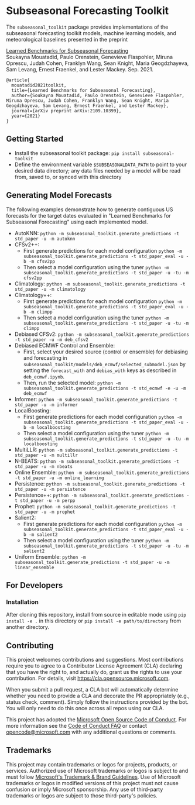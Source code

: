 # Subseasonal Forecasting Toolkit

The `subseasonal_toolkit` package provides implementations of the subseasonal forecasting toolkit models, machine learning models, and meteorological baselines presented in the preprint

[Learned Benchmarks for Subseasonal Forecasting](https://arxiv.org/pdf/2109.10399.pdf)  
Soukayna Mouatadid, Paulo Orenstein, Genevieve Flaspohler, Miruna Oprescu, Judah Cohen, Franklyn Wang, Sean Knight, Maria Geogdzhayeva, Sam Levang, Ernest Fraenkel, and Lester Mackey.  Sep. 2021.

```
@article{
  mouatadid2021toolkit,
  title={Learned Benchmarks for Subseasonal Forecasting},
  author={Soukayna Mouatadid, Paulo Orenstein, Genevieve Flaspohler, Miruna Oprescu, Judah Cohen, Franklyn Wang, Sean Knight, Maria Geogdzhayeva, Sam Levang, Ernest Fraenkel, and Lester Mackey},
  journal={arXiv preprint arXiv:2109.10399},
  year={2021}
}
```

## Getting Started

- Install the subseasonal toolkit package: `pip install subseasonal-toolkit`
- Define the environment variable `$SUBSEASONALDATA_PATH` to point to your desired data directory; any data files needed by a model will be read from, saved to, or synced with this directory

## Generating Model Forecasts

The following examples demonstrate how to generate contiguous US forecasts for the target dates evaluated in "Learned Benchmarks for Subseasonal Forecasting" using each implemented model.

- AutoKNN:
  `python -m subseasonal_toolkit.generate_predictions -t std_paper -u -m autoknn`
- CFSv2++:
  - First generate predictions for each model configuration
  `python -m subseasonal_toolkit.generate_predictions -t std_paper_eval -u -b -m cfsv2pp`
  - Then select a model configuration using the tuner
  `python -m subseasonal_toolkit.generate_predictions -t std_paper -u -tu -m cfsv2pp`
- Climatology:
  `python -m subseasonal_toolkit.generate_predictions -t std_paper -u -m climatology`
- Climatology++:
  - First generate predictions for each model configuration
  `python -m subseasonal_toolkit.generate_predictions -t std_paper_eval -u -b -m climpp`
  - Then select a model configuration using the tuner
  `python -m subseasonal_toolkit.generate_predictions -t std_paper -u -tu -m climpp`
- Debiased CFSv2:
  `python -m subseasonal_toolkit.generate_predictions -t std_paper -u -m deb_cfsv2`
- Debiased ECMWF Control and Ensemble:
  - First, select your desired source (control or ensemble) for debiasing and forecasting in `subseasonal_toolkit/models/deb_ecmwf/selected_submodel.json` by setting the `forecast_with` and `debias_with` keys as described in `deb_ecmwf.ipynb`.  
  - Then, run the selected model: `python -m subseasonal_toolkit.generate_predictions -t std_ecmwf -e -u -m deb_ecmwf`
- Informer:
  `python -m subseasonal_toolkit.generate_predictions -t std_paper -u -m informer`
- LocalBoosting:
  - First generate predictions for each model configuration
  `python -m subseasonal_toolkit.generate_predictions -t std_paper_eval -u -b -m localboosting`
  - Then select a model configuration using the tuner
  `python -m subseasonal_toolkit.generate_predictions -t std_paper -u -tu -m localboosting`
- MultiLLR:
  `python -m subseasonal_toolkit.generate_predictions -t std_paper -u -m multillr`
- N-BEATS:
  `python -m subseasonal_toolkit.generate_predictions -t std_paper -u -m nbeats`
- Online Ensemble:
  `python -m subseasonal_toolkit.generate_predictions -t std_paper -u -m online_learning`
- Persistence:
  `python -m subseasonal_toolkit.generate_predictions -t std_paper -u -m persistence`
- Persistence++:
  `python -m subseasonal_toolkit.generate_predictions -t std_paper -u -m perpp`
- Prophet:
  `python -m subseasonal_toolkit.generate_predictions -t std_paper -u -m prophet`
- Salient2:
  - First generate predictions for each model configuration
  `python -m subseasonal_toolkit.generate_predictions -t std_paper_eval -u -b -m salient2`
  - Then select a model configuration using the tuner
  `python -m subseasonal_toolkit.generate_predictions -t std_paper -u -tu -m salient2`
- Uniform Ensemble:
  `python -m subseasonal_toolkit.generate_predictions -t std_paper -u -m linear_ensemble`

## For Developers

### Installation

After cloning this repository, install from source in editable mode using `pip install -e .` in this directory or `pip install -e path/to/directory` from another directory. 

## Contributing

This project welcomes contributions and suggestions. Most contributions require you to agree to a
Contributor License Agreement (CLA) declaring that you have the right to, and actually do, grant us
the rights to use your contribution. For details, visit https://cla.opensource.microsoft.com.

When you submit a pull request, a CLA bot will automatically determine whether you need to provide
a CLA and decorate the PR appropriately (e.g., status check, comment). Simply follow the instructions
provided by the bot. You will only need to do this once across all repos using our CLA.

This project has adopted the [Microsoft Open Source Code of Conduct](https://opensource.microsoft.com/codeofconduct/).
For more information see the [Code of Conduct FAQ](https://opensource.microsoft.com/codeofconduct/faq/) or
contact [opencode@microsoft.com](mailto:opencode@microsoft.com) with any additional questions or comments.

## Trademarks

This project may contain trademarks or logos for projects, products, or services. Authorized use of Microsoft
trademarks or logos is subject to and must follow
[Microsoft's Trademark & Brand Guidelines](https://www.microsoft.com/en-us/legal/intellectualproperty/trademarks/usage/general).
Use of Microsoft trademarks or logos in modified versions of this project must not cause confusion or imply Microsoft sponsorship.
Any use of third-party trademarks or logos are subject to those third-party's policies.
